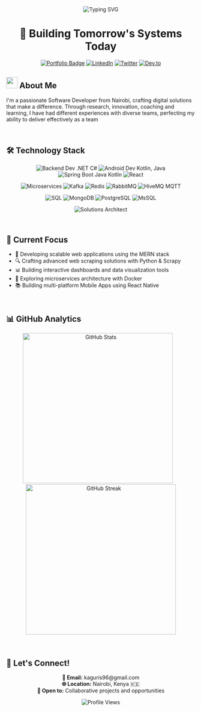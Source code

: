 <div align="center">
  <img src="https://readme-typing-svg.demolab.com?font=Fira+Code&size=32&duration=2800&pause=2000&color=A9FEF7&center=true&vCenter=true&width=940&lines=Hey+there%2C+I'm+Stephen+Kaguri+%F0%9F%91%8B;Full-Stack+Developer+and+Software+Engineer;Building+Innovative+Solutions+from+Nairobi%2C+Kenya" alt="Typing SVG" />
</div>

<h1 align="center">🚀 Building Tomorrow's Systems Today</h1>

<div align="center">
  
  [![Portfolio Badge](https://img.shields.io/badge/Portfolio-255E63?style=for-the-badge&logo=About.me&logoColor=white)](https://your-portfolio-url)
  [![LinkedIn](https://img.shields.io/badge/LinkedIn-0077B5?style=for-the-badge&logo=linkedin&logoColor=white)](https://www.linkedin.com/in/emunyite)
  [![Twitter](https://img.shields.io/badge/Twitter-1DA1F2?style=for-the-badge&logo=twitter&logoColor=white)](https://twitter.com/emunyite)
  [![Dev.to](https://img.shields.io/badge/dev.to-0A0A0A?style=for-the-badge&logo=devdotto&logoColor=white)](https://dev.to/munyite001)
  
</div>

## <img width="30" src="https://raw.githubusercontent.com/MartinHeinz/MartinHeinz/master/wave.gif"> About Me

I'm a passionate Software Developer from Nairobi, crafting digital solutions that make a difference. Through research, innovation, coaching and learning, I have had different experiences with diverse teams, perfecting my ability to deliver effectively as a team

<br/>

## 🛠️ Technology Stack

<div align="center">
  
  ![Backend Dev .NET C#](https://img.shields.io/badge/.NET_C%23-512BD4?style=for-the-badge&logo=dotnet&logoColor=white)
  ![Android Dev Kotlin, Java](https://img.shields.io/badge/Android_Kotlin_Java-3DDC84?style=for-the-badge&logo=android&logoColor=white)
  ![Spring Boot Java Kotlin](https://img.shields.io/badge/Spring_Boot-Java_Kotlin-6DB33F?style=for-the-badge&logo=springboot&logoColor=white)
  ![React](https://img.shields.io/badge/React-20232A?style=for-the-badge&logo=react&logoColor=61DAFB)

  ![Microservices](https://img.shields.io/badge/Microservices-000000?style=for-the-badge&logo=cloud&logoColor=white)
  ![Kafka](https://img.shields.io/badge/Apache_Kafka-231F20?style=for-the-badge&logo=apache-kafka&logoColor=white)
  ![Redis](https://img.shields.io/badge/Redis-DC382D?style=for-the-badge&logo=redis&logoColor=white)
  ![RabbitMQ](https://img.shields.io/badge/RabbitMQ-FF6600?style=for-the-badge&logo=rabbitmq&logoColor=white)
  ![HiveMQ MQTT](https://img.shields.io/badge/HiveMQ-MQTT-FFCC00?style=for-the-badge&logo=hivemq&logoColor=black)
  
  ![SQL](https://img.shields.io/badge/SQL-CC2927?style=for-the-badge&logo=microsoft-sql-server&logoColor=white)
  ![MongoDB](https://img.shields.io/badge/MongoDB-4EA94B?style=for-the-badge&logo=mongodb&logoColor=white)
  ![PostgreSQL](https://img.shields.io/badge/PostgreSQL-316192?style=for-the-badge&logo=postgresql&logoColor=white)
  ![MsSQL](https://img.shields.io/badge/Microsoft_SQL_Server-CC2927?style=for-the-badge&logo=microsoft-sql-server&logoColor=white)

  ![Solutions Architect](https://img.shields.io/badge/AWS_Solutions_Architect-232F3E?style=for-the-badge&logo=amazon-aws&logoColor=white)
  
</div>

<br/>

## 🎯 Current Focus

- 🌟 Developing scalable web applications using the MERN stack
- 🔍 Crafting advanced web scraping solutions with Python & Scrapy
- 📊 Building interactive dashboards and data visualization tools
- 🚀 Exploring microservices architecture with Docker
- 📚 Building multi-platform Mobile Apps using React Native

<br/>

## 📊 GitHub Analytics

<div align="center">
  <img src="https://github-readme-stats.vercel.app/api?username=stevohstine&show_icons=true&theme=tokyonight" alt="GitHub Stats" width="400">
  &nbsp;&nbsp;&nbsp;
  <img src="https://github-readme-streak-stats-eight.vercel.app/?user=stevohstine&theme=react" alt="GitHub Streak" width="400">
  
  <br/>
  <br/>
 
</div>

<br/>

## 🤝 Let's Connect!

<div align="center">
  <p>
    <strong>📧 Email:</strong> kaguris96@gmail.com<br/>
    <strong>🌐 Location:</strong> Nairobi, Kenya 🇰🇪<br/>
    <strong>💼 Open to:</strong> Collaborative projects and opportunities
  </p>

  <p>
    <img src="https://komarev.com/ghpvc/?username=stevohstine&color=blueviolet" alt="Profile Views">
  </p>
</div>
